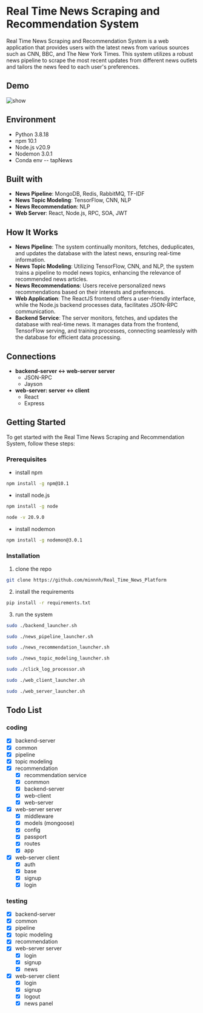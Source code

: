 # Real Time News Scraping and Recommendation System
Real Time News Scraping and Recommendation System is a web application that provides users with the latest news from various sources such as CNN, BBC, and The New York Times. This system utilizes a robust news pipeline to scrape the most recent updates from different news outlets and tailors the news feed to each user's preferences.

## Demo
![show](./img/show2.gif)
## Environment
- Python 3.8.18
- npm 10.1
- Node.js v20.9
- Nodemon 3.0.1
- Conda env -- tapNews

## Built with
- __News Pipeline__: MongoDB, Redis, RabbitMQ, TF-IDF
- __News Topic Modeling__: TensorFlow, CNN, NLP
- __News Recommendation__: NLP
- __Web Server__: React, Node.js, RPC, SOA, JWT

## How It Works
- __News Pipeline__: The system continually monitors, fetches, deduplicates, and updates the database with the latest news, ensuring real-time information.
- __News Topic Modeling__: Utilizing TensorFlow, CNN, and NLP, the system trains a pipeline to model news topics, enhancing the relevance of recommended news articles.
- __News Recommendations__: Users receive personalized news recommendations based on their interests and preferences.
- __Web Application__: The ReactJS frontend offers a user-friendly interface, while the Node.js backend processes data, facilitates JSON-RPC communication.
- __Backend Service__: The server monitors, fetches, and updates the database with real-time news. It manages data from the frontend, TensorFlow serving, and training processes, connecting seamlessly with the database for efficient data processing.

## Connections
- __backend-server <-> web-server server__
    - JSON-RPC
    - Jayson
- __web-server: server <-> client__
    - React
    - Express

## Getting Started
To get started with the Real Time News Scraping and Recommendation System, follow these steps:

### Prerequisites
- install npm  
```sh
npm install -g npm@10.1
```
- install node.js  
```sh
npm install -g node
```
```sh
node -v 20.9.0
```
- install nodemon  
```sh
npm install -g nodemon@3.0.1
```

### Installation
1. clone the repo  
```sh
git clone https://github.com/minnnh/Real_Time_News_Platform
```
2. install the requirements  
```sh
pip install -r requirements.txt
```
3. run the system  
```sh
sudo ./backend_launcher.sh
```
```sh
sudo ./news_pipeline_launcher.sh
```
```sh
sudo ./news_recommendation_launcher.sh
```
```sh
sudo ./news_topic_modeling_launcher.sh
```
```sh
sudo ./click_log_processor.sh  
```
```sh
sudo ./web_client_launcher.sh
```
```sh
sudo ./web_server_launcher.sh
```

## Todo List
### coding
- [x] backend-server
- [x] common
- [x] pipeline
- [x] topic modeling
- [x] recommendation
    - [x] recommendation service
    - [x] conmmon
    - [x] backend-server
    - [x] web-client
    - [x] web-server 
- [x] web-server server
	- [x] middleware 
    - [x] models (mongoose)
    - [x] config
	- [x] passport
	- [x] routes
    - [x] app
- [x] web-server client
	- [x] auth
	- [x] base
	- [x] signup
	- [x] login

### testing
- [x] backend-server
- [x] common
- [x] pipeline
- [x] topic modeling
- [x] recommendation
- [x] web-server server
    - [x] login
    - [x] signup
    - [x] news
- [x] web-server client
    - [x] login
    - [x] signup
    - [x] logout
    - [x] news panel
